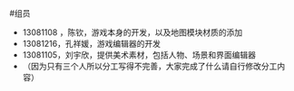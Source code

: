 #组员
* 13081108 ，陈钦，游戏本身的开发，以及地图模块材质的添加
* 13081216，孔祥媛，游戏编辑器的开发
* 13081105，刘宇欣，提供美术素材，包括人物、场景和界面编辑器
* （因为只有三个人所以分工写得不完善，大家完成了什么请自行修改分工内容）
